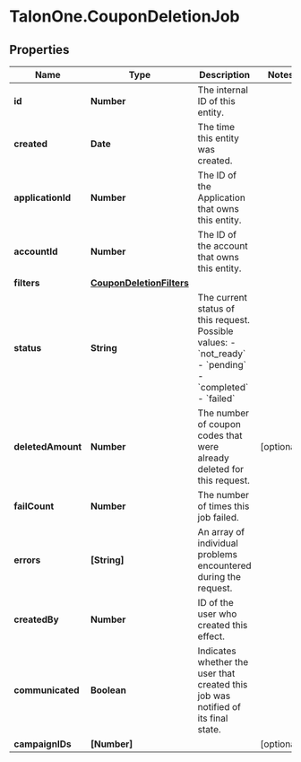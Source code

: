 # TalonOne.CouponDeletionJob

## Properties

Name | Type | Description | Notes
------------ | ------------- | ------------- | -------------
**id** | **Number** | The internal ID of this entity. | 
**created** | **Date** | The time this entity was created. | 
**applicationId** | **Number** | The ID of the Application that owns this entity. | 
**accountId** | **Number** | The ID of the account that owns this entity. | 
**filters** | [**CouponDeletionFilters**](CouponDeletionFilters.md) |  | 
**status** | **String** | The current status of this request. Possible values: - &#x60;not_ready&#x60; - &#x60;pending&#x60; - &#x60;completed&#x60; - &#x60;failed&#x60;  | 
**deletedAmount** | **Number** | The number of coupon codes that were already deleted for this request. | [optional] 
**failCount** | **Number** | The number of times this job failed. | 
**errors** | **[String]** | An array of individual problems encountered during the request. | 
**createdBy** | **Number** | ID of the user who created this effect. | 
**communicated** | **Boolean** | Indicates whether the user that created this job was notified of its final state. | 
**campaignIDs** | **[Number]** |  | [optional] 


